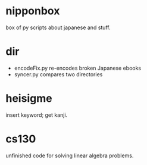 nipponbox
=========

box of py scripts about japanese and stuff.

dir
===
* encodeFix.py
	re-encodes broken Japanese ebooks
* syncer.py
	compares two directories
	

heisigme
========
insert keyword; get kanji.

cs130
=====
unfinished code for solving linear algebra problems.
